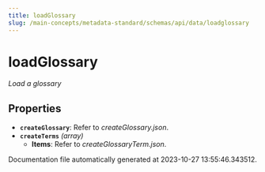 ```yaml
---
title: loadGlossary
slug: /main-concepts/metadata-standard/schemas/api/data/loadglossary
---
```


# loadGlossary

*Load a glossary*

## Properties

- **`createGlossary`**: Refer to *createGlossary.json*.
- **`createTerms`** *(array)*
  - **Items**: Refer to *createGlossaryTerm.json*.


Documentation file automatically generated at 2023-10-27 13:55:46.343512.
